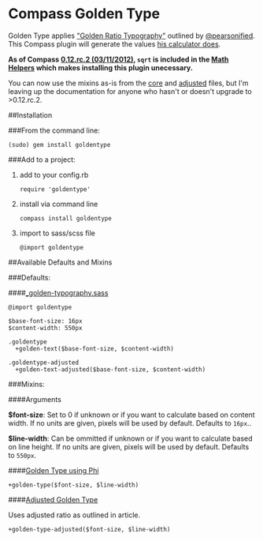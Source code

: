 Compass Golden Type
====================

Golden Type applies ["Golden Ratio Typography"](http://www.pearsonified.com/2011/12/golden-ratio-typography.php) outlined by [@pearsonified](https://github.com/pearsonified). This Compass plugin will generate the values [his calculator does](http://www.pearsonified.com/typography/).

**As of Compass [0.12.rc.2 (03/11/2012)](http://compass-style.org/CHANGELOG/), `sqrt` is included in the [Math Helpers](http://compass-style.org/reference/compass/helpers/math/#sqrt) which makes installing this plugin unecessary.**

You can now use the mixins as-is from the [core](https://github.com/maxbeatty/goldentype/blob/master/stylesheets/goldentype/core.sass) and [adjusted](https://github.com/maxbeatty/goldentype/blob/master/stylesheets/goldentype/adjusted.sass) files, but I'm leaving up the documentation for anyone who hasn't or doesn't upgrade to >0.12.rc.2.

##Installation

###From the command line:

    (sudo) gem install goldentype

###Add to a project:

1. add to your config.rb
    
    `require 'goldentype'`
    
2. install via command line
    
    `compass install goldentype`
    
3. import to sass/scss file
    
    `@import goldentype`


##Available Defaults and Mixins

###Defaults:

####[_golden-typography.sass](https://github.com/maxbeatty/goldentype/blob/master/templates/project/_golden-typography.sass)

    @import goldentype

    $base-font-size: 16px
    $content-width: 550px

    .goldentype
      +golden-text($base-font-size, $content-width)

    .goldentype-adjusted
      +golden-text-adjusted($base-font-size, $content-width)

###Mixins:

####Arguments

**$font-size**: Set to 0 if unknown or if you want to calculate based on content width. If no units are given, pixels will be used by default. Defaults to `16px`..

**$line-width**: Can be ommitted if unknown or if you want to calculate based on line height. If no units are given, pixels will be used by default. Defaults to `550px`.

####[Golden Type using Phi](https://github.com/maxbeatty/goldentype/blob/master/stylesheets/goldentype/core.sass)

    +golden-type($font-size, $line-width)

####[Adjusted Golden Type](https://github.com/maxbeatty/goldentype/blob/master/stylesheets/goldentype/adjusted.sass)

Uses adjusted ratio as outlined in article.

    +golden-type-adjusted($font-size, $line-width)
